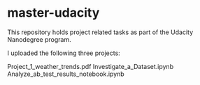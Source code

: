 # master-udacity
This repository holds project related tasks as part of the Udacity Nanodegree program.

I uploaded the following three projects:

Project_1_weather_trends.pdf
Investigate_a_Dataset.ipynb
Analyze_ab_test_results_notebook.ipynb

